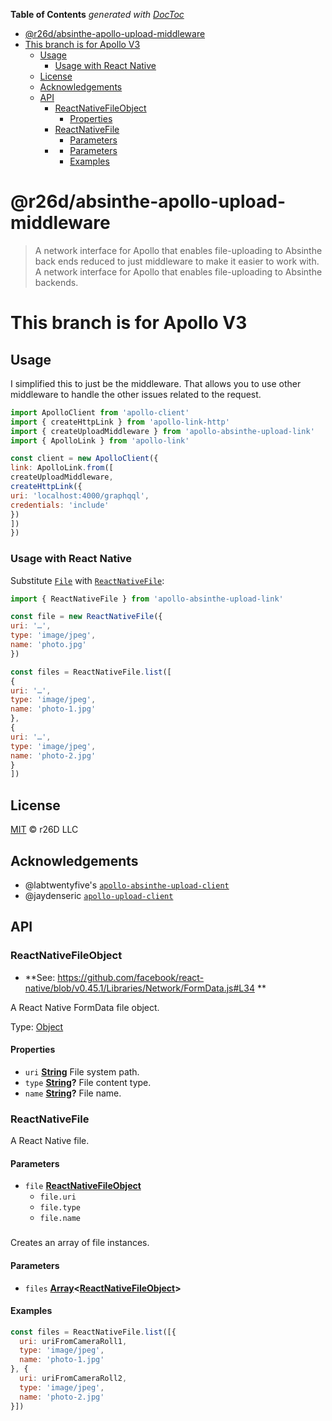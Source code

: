 <!-- START doctoc generated TOC please keep comment here to allow auto update -->
<!-- DON'T EDIT THIS SECTION, INSTEAD RE-RUN doctoc TO UPDATE -->
**Table of Contents**  *generated with [DocToc](https://github.com/thlorenz/doctoc)*

- [@r26d/absinthe-apollo-upload-middleware](#r26dabsinthe-apollo-upload-middleware)
- [This branch is for Apollo V3](#this-branch-is-for-apollo-v3)
  - [Usage](#usage)
    - [Usage with React Native](#usage-with-react-native)
  - [License](#license)
  - [Acknowledgements](#acknowledgements)
  - [API](#api)
    - [ReactNativeFileObject](#reactnativefileobject)
      - [Properties](#properties)
    - [ReactNativeFile](#reactnativefile)
      - [Parameters](#parameters)
    - [](#)
      - [Parameters](#parameters-1)
      - [Examples](#examples)

<!-- END doctoc generated TOC please keep comment here to allow auto update -->

# @r26d/absinthe-apollo-upload-middleware

> A network interface for Apollo that enables file-uploading to Absinthe back ends reduced to just middleware to make it easier to work with.
> A network interface for Apollo that enables file-uploading to Absinthe backends.

# This branch is for Apollo V3

## Usage

I simplified this to just be the middleware. That allows you to use other
middleware to handle the other issues related to the request.

```js
import ApolloClient from 'apollo-client'
import { createHttpLink } from 'apollo-link-http'
import { createUploadMiddleware } from 'apollo-absinthe-upload-link'
import { ApolloLink } from 'apollo-link'

const client = new ApolloClient({
link: ApolloLink.from([
createUploadMiddleware,
createHttpLink({
uri: 'localhost:4000/graphqql',
credentials: 'include'
})
])
})
```

### Usage with React Native

Substitute [`File`](https://developer.mozilla.org/en/docs/Web/API/File) with [`ReactNativeFile`](https://github.com/bytewitchcraft/apollo-absinthe-upload-link/blob/master/src/validators.js):

```js
import { ReactNativeFile } from 'apollo-absinthe-upload-link'

const file = new ReactNativeFile({
uri: '…',
type: 'image/jpeg',
name: 'photo.jpg'
})

const files = ReactNativeFile.list([
{
uri: '…',
type: 'image/jpeg',
name: 'photo-1.jpg'
},
{
uri: '…',
type: 'image/jpeg',
name: 'photo-2.jpg'
}
])
```

## License

[MIT](LICENSE.txt) :copyright:  r26D LLC

## Acknowledgements

-   @labtwentyfive's [`apollo-absinthe-upload-client`](https://github.com/labtwentyfive/apollo-absinthe-upload-client)
-   @jaydenseric [`apollo-upload-client`](https://github.com/jaydenseric/apollo-upload-client)

## API

<!-- Generated by documentation.js. Update this documentation by updating the source code. -->

### ReactNativeFileObject

-   **See: <https://github.com/facebook/react-native/blob/v0.45.1/Libraries/Network/FormData.js#L34>
    **

A React Native FormData file object.

Type: [Object](https://developer.mozilla.org/docs/Web/JavaScript/Reference/Global_Objects/Object)

#### Properties

-   `uri` **[String](https://developer.mozilla.org/docs/Web/JavaScript/Reference/Global_Objects/String)** File system path.
-   `type` **[String](https://developer.mozilla.org/docs/Web/JavaScript/Reference/Global_Objects/String)?** File content type.
-   `name` **[String](https://developer.mozilla.org/docs/Web/JavaScript/Reference/Global_Objects/String)?** File name.

### ReactNativeFile

A React Native file.

#### Parameters

-   `file` **[ReactNativeFileObject](#reactnativefileobject)** 
    -   `file.uri`  
    -   `file.type`  
    -   `file.name`  

### 

Creates an array of file instances.

#### Parameters

-   `files` **[Array](https://developer.mozilla.org/docs/Web/JavaScript/Reference/Global_Objects/Array)&lt;[ReactNativeFileObject](#reactnativefileobject)>** 

#### Examples

```javascript
const files = ReactNativeFile.list([{
  uri: uriFromCameraRoll1,
  type: 'image/jpeg',
  name: 'photo-1.jpg'
}, {
  uri: uriFromCameraRoll2,
  type: 'image/jpeg',
  name: 'photo-2.jpg'
}])
```
